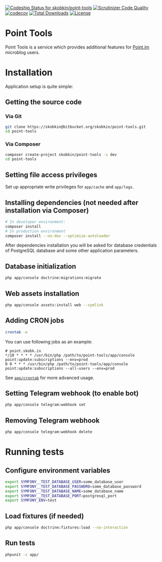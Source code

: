 [ ![Codeship Status for skobkin/point-tools](https://app.codeship.com/projects/bb9fe730-a175-0134-5572-12490b0b4938/status?branch=master)](https://app.codeship.com/projects/189850)
[![Scrutinizer Code Quality](https://scrutinizer-ci.com/b/skobkin/point-tools/badges/quality-score.png?b=master)](https://scrutinizer-ci.com/b/skobkin/point-tools/?branch=master)
[![codecov](https://codecov.io/bb/skobkin/point-tools/branch/master/graph/badge.svg)](https://codecov.io/bb/skobkin/point-tools)
[![Total Downloads](https://poser.pugx.org/skobkin/point-tools/downloads)](https://packagist.org/packages/skobkin/point-tools)
[![License](https://poser.pugx.org/skobkin/point-tools/license)](https://packagist.org/packages/skobkin/point-tools)

# Point Tools

Point Tools is a service which provides additional features for [Point.im](https://point.im/) microblog users.

# Installation

Application setup is quite simple:

## Getting the source code

### Via Git
```bash
git clone https://skobkin@bitbucket.org/skobkin/point-tools.git
cd point-tools
```

### Via Composer
```bash
composer create-project skobkin/point-tools -s dev
cd point-tools
```

## Setting file access privileges
Set up appropriate write privileges for `app/cache` and `app/logs`.

## Installing dependencies (not needed after installation via Composer)

```bash
# In developer environment:
composer install
# In production environment
composer install --no-dev --optimize-autoloader
```

After dependencies installation you will be asked for database credentials of PostgreSQL database and some other application parameters.

## Database initialization

```bash
php app/console doctrine:migrations:migrate
```

## Web assets installation

```bash
php app/console assets:install web --symlink
```

## Adding CRON jobs

```bash
crontab -e
```

You can use following jobs as an example:

```crontab
# point.skobk.in
*/10 * * * * /usr/bin/php /path/to/point-tools/app/console point:update:subscriptions --env=prod
0 0 * * * /usr/bin/php /path/to/point-tools/app/console point:update:subscriptions --all-users --env=prod
```

See [`app/crontab`](https://bitbucket.org/skobkin/point-tools/src/master/app/crontab) for more advanced usage.

## Setting Telegram webhook (to enable bot)

```bash
php app/console telegram:webhook set
```

## Removing Telegram webhook

```bash
php app/console telegram:webhook delete
```

# Running tests

## Configure environment variables

```bash
export SYMFONY__TEST_DATABASE_USER=some_database_user
export SYMFONY__TEST_DATABASE_PASSWORD=some_database_password
export SYMFONY__TEST_DATABASE_NAME=some_database_name
export SYMFONY__TEST_DATABASE_PORT=postgresql_port
export SYMFONY_ENV=test
```

## Load fixtures (if needed)

```bash
php app/console doctrine:fixtures:load --no-interaction
```

## Run tests

```bash
phpunit -c app/
```